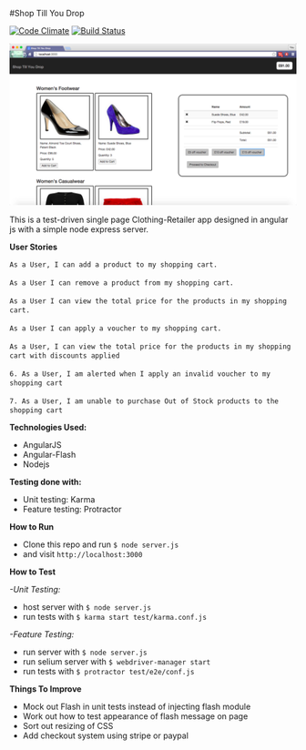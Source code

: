 #Shop Till You Drop

[![Code Climate](https://codeclimate.com/github/Munded/Clothing-Retailer/badges/gpa.svg)](https://codeclimate.com/github/Munded/Clothing-Retailer)
[![Build Status](https://travis-ci.org/Munded/Clothing-Retailer.svg?branch=master)](https://travis-ci.org/Munded/Clothing-Retailer)

![Shop Till You Drop](https://github.com/Munded/Clothing-Retailer/blob/master/app/public/images/Screen%20Shot%202015-06-18%20at%2019.06.08.png)

This is a test-driven single page Clothing-Retailer app designed in angular js with a simple node express server.

**User Stories**
```
As a User, I can add a product to my shopping cart.

As a User I can remove a product from my shopping cart.

As a User I can view the total price for the products in my shopping cart.

As a User I can apply a voucher to my shopping cart.

As a User, I can view the total price for the products in my shopping cart with discounts applied

6. As a User, I am alerted when I apply an invalid voucher to my shopping cart

7. As a User, I am unable to purchase Out of Stock products to the shopping cart
 ```

**Technologies Used:**

- AngularJS
- Angular-Flash
- Nodejs

**Testing done with:**

- Unit testing: Karma
- Feature testing: Protractor

**How to Run**
- Clone this repo and run 
  ``$ node server.js``
- and visit ``http://localhost:3000``
  
**How to Test**

*-Unit Testing:*
- host server with ``$ node server.js``
- run tests with ``$ karma start test/karma.conf.js``

*-Feature Testing:*
- run server with ``$ node server.js``
- run selium server with ``$ webdriver-manager start``
- run tests with ``$ protractor test/e2e/conf.js``
 
**Things To Improve**
- Mock out Flash in unit tests instead of injecting flash module
- Work out how to test appearance of flash message on page
- Sort out resizing of CSS
- Add checkout system using stripe or paypal

 


